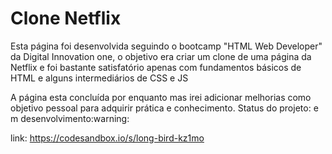 # Clone Netflix
<p>Esta página foi desenvolvida seguindo o bootcamp "HTML Web Developer" da Digital Innovation one, o objetivo era criar um clone de uma página da Netflix e foi bastante satisfatório  apenas com fundamentos básicos  de HTML e alguns intermediários de CSS e JS</p>

<p>A página esta concluída por enquanto mas irei adicionar melhorias como objetivo pessoal para adquirir prática e conhecimento.
Status do projeto: ​e​m ​d​e​s​e​nvo​lv​im​en​to:warning: 

link: https://codesandbox.io/s/long-bird-kz1mo

